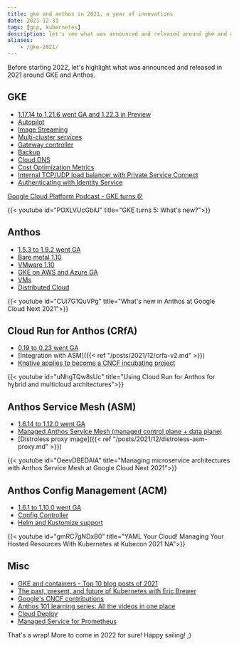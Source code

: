```yaml
---
title: gke and anthos in 2021, a year of innovations
date: 2021-12-31
tags: [gcp, kubernetes]
description: let's see what was announced and released around gke and anthos in 2021
aliases:
    - /gke-2021/
---
```

Before starting 2022, let's highlight what was announced and released in 2021 around GKE and Anthos.

## GKE

- [1.17.14 to 1.21.6 went GA and 1.22.3 in Preview](https://cloud.google.com/kubernetes-engine/docs/release-notes)
- [Autopilot](https://cloud.google.com/blog/products/containers-kubernetes/introducing-gke-autopilot)
- [Image Streaming](https://cloud.google.com/blog/products/containers-kubernetes/introducing-container-image-streaming-in-gke)
- [Multi-cluster services](https://cloud.google.com/blog/products/containers-kubernetes/introducing-gke-multi-cluster-services)
- [Gateway controller](https://cloud.google.com/blog/products/containers-kubernetes/new-gke-gateway-controller-implements-kubernetes-gateway-api)
- [Backup](https://cloud.google.com/blog/products/storage-data-transfer/google-cloud-launches-backups-for-gke)
- [Cloud DNS](https://cloud.google.com/blog/products/containers-kubernetes/integrating-cloud-dns-with-gke)
- [Cost Optimization Metrics](https://cloud.google.com/kubernetes-engine/docs/how-to/cost-optimization-metrics)
- [Internal TCP/UDP load balancer with Private Service Connect](https://cloud.google.com/kubernetes-engine/docs/how-to/internal-load-balancing#ilb_psc)
- [Authenticating with Identity Service](https://cloud.google.com/kubernetes-engine/docs/how-to/oidc)

[Google Cloud Platform Podcast - GKE turns 6!](https://www.gcppodcast.com/post/episode-272-gke-turns-six-with-anthony-bushong-gari-singh-and-kaslin-fields/)

{{< youtube id="POXLVUcGbiU" title="GKE turns 5: What's new?">}}

## Anthos

- [1.5.3 to 1.9.2 went GA](https://cloud.google.com/anthos/docs/release-notes)
- [Bare metal 1.10](https://cloud.google.com/anthos/clusters/docs/bare-metal/latest/release-notes#December_10_2021)
- [VMware 1.10](https://cloud.google.com/anthos/clusters/docs/on-prem/1.10/release-notes)
- [GKE on AWS and Azure GA](https://cloud.google.com/blog/products/containers-kubernetes/google-cloud-anthos-multicloud-api-and-gke-on-azure-ga)
- [VMs](https://cloud.google.com/blog/topics/hybrid-cloud/introducing-anthos-for-vms-and-other-app-modernization-tools)
- [Distributed Cloud](https://cloud.google.com/blog/topics/hybrid-cloud/announcing-google-distributed-cloud-edge-and-hosted)

{{< youtube id="CUi7G1QuVPg" title="What's new in Anthos at Google Cloud Next 2021">}}

## Cloud Run for Anthos (CRfA)

- [0.19 to 0.23 went GA](https://cloud.google.com/anthos/run/docs/release-notes)
- [Integration with ASM]({{< ref "/posts/2021/12/crfa-v2.md" >}})
- [Knative applies to become a CNCF incubating project](https://opensource.googleblog.com/2021/11/Knative-applies-to-become-CNCF-incubating-project.html)

{{< youtube id="uNhgTQw8sUc" title="Using Cloud Run for Anthos for hybrid and multicloud architectures">}}

## Anthos Service Mesh (ASM)

- [1.6.14 to 1.12.0 went GA](https://cloud.google.com/service-mesh/docs/release-notes)
- [Managed Anthos Service Mesh (managed control plane + data plane)](https://cloud.google.com/service-mesh/docs/managed/service-mesh)
- [Distroless proxy image]({{< ref "/posts/2021/12/distroless-asm-proxy.md" >}})

{{< youtube id="OeevDBEDAIA" title="Managing microservice architectures with Anthos Service Mesh at Google Cloud Next 2021">}}

## Anthos Config Management (ACM)

- [1.6.1 to 1.10.0 went GA](https://cloud.google.com/anthos-config-management/docs/release-notes)
- [Config Controller](https://cloud.google.com/anthos-config-management/docs/config-controller/release-notes)
- [Helm and Kustomize support](https://cloud.google.com/anthos-config-management/docs/how-to/use-repo-kustomize-helm)

{{< youtube id="gmRC7gNDxB0" title="YAML Your Cloud! Managing Your Hosted Resources With Kubernetes at Kubecon 2021 NA">}}

## Misc

- [GKE and containers - Top 10 blog posts of 2021](https://cloud.google.com/blog/products/containers-kubernetes/top-google-cloud-managed-container-blogs-of-2021)
- [The past, present, and future of Kubernetes with Eric Brewer](https://cloud.google.com/blog/products/containers-kubernetes/the-rise-and-future-of-kubernetes-and-open-source-at-google)
- [Google's CNCF contributions](https://cloud.google.com/blog/products/containers-kubernetes/google-cloud-credits-support-cncf-work-on-kubernetes)
- [Anthos 101 learning series: All the videos in one place](https://cloud.google.com/blog/topics/anthos/anthos-101-learning-series-all-the-videos-in-one-place)
- [Cloud Deploy](https://cloud.google.com/blog/products/devops-sre/google-cloud-deploy-automates-deploys-to-gke)
- [Managed Service for Prometheus](https://cloud.google.com/stackdriver/docs/managed-prometheus)

That's a wrap! More to come in 2022 for sure! Happy sailing! ;)